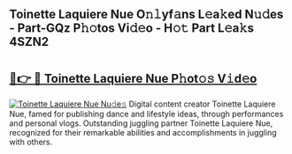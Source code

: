 ## Toinette Laquiere Nue O𝚗𝚕yf𝚊ns L𝚎a𝚔ed N𝚞𝚍es - Part-GQz P𝚑𝚘tos Vi𝚍𝚎o - H𝚘𝚝 Part L𝚎a𝚔s 4SZN2

# <h2><a href="http://kf7v3vr.oniu.top/?m=Toinette+Laquiere+Nue">🔗👉 🔴 Toinette Laquiere Nue P𝚑ot𝚘𝚜 V𝚒d𝚎o</a></h2>

[![Toinette Laquiere Nue Nu𝚍e𝚜](https://i.imgur.com/0qMVB7G.gif)](http://kf7v3vr.oniu.top/?m=Toinette+Laquiere+Nue)
Digital content creator Toinette Laquiere Nue, famed for publishing dance and lifestyle ideas, through performances and personal vlogs. Outstanding juggling partner Toinette Laquiere Nue, recognized for their remarkable abilities and accomplishments in juggling with others.  
